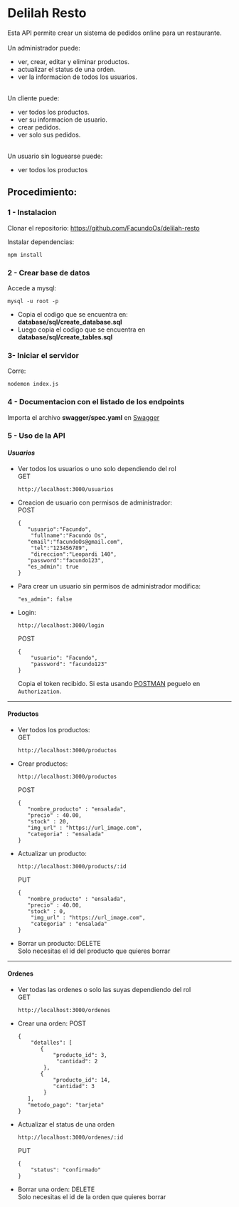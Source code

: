 # Delilah Resto

Esta API permite crear un sistema de pedidos online para un restaurante. </br></br>
Un administrador puede:
- ver, crear, editar y eliminar productos.
- actualizar el status de una orden.
- ver la informacion de todos los usuarios.</br></br>

Un cliente puede:
- ver todos los productos.
- ver su informacion de usuario.
- crear pedidos.
- ver solo sus pedidos.</br></br>

Un usuario sin loguearse puede:
- ver todos los productos

## Procedimiento:

### **1 - Instalacion**

Clonar el repositorio:
https://github.com/FacundoOs/delilah-resto

Instalar dependencias:
```
npm install
```

### **2 - Crear base de datos**
Accede a mysql:
```
mysql -u root -p
```
- Copia el codigo que se encuentra en: **database/sql/create_database.sql** </br>
- Luego copia el codigo que se encuentra en **database/sql/create_tables.sql**


### **3- Iniciar el servidor**

Corre:
```
nodemon index.js
```

### **4 - Documentacion con el listado de los endpoints**
Importa el archivo **swagger/spec.yaml** en [Swagger](https://swagger.io/)

### **5 - Uso de la API**

#### *Usuarios*
- Ver todos los usuarios o uno solo dependiendo del rol  </br>
  GET
  ```
  http://localhost:3000/usuarios
  ```

- Creacion de usuario con permisos de administrador:</br>
  POST
  ```
  {
     "usuario":"Facundo",
      "fullname":"Facundo Os",
     "email":"facundoOs@gmail.com",
      "tel":"123456789",
      "direccion":"Leopardi 140",
     "password":"facundo123",
     "es_admin": true
  }
  ```
- Para crear un usuario sin permisos de administrador modifica:
  ```
  "es_admin": false
  ```

- Login:
  ```
  http://localhost:3000/login
  ```
  POST
  ```
  {
      "usuario": "Facundo",
      "password": "facundo123"
  }
  ```

  Copia el token recibido. Si esta usando [POSTMAN](https://www.postman.com/) peguelo en ```Authorization```.

_ _ _

#### Productos
- Ver todos los productos:</br>
  GET
  ```
  http://localhost:3000/productos
  ```
  
- Crear productos:
  ```
  http://localhost:3000/productos
  ```
  POST
  ```
  {
     "nombre_producto" : "ensalada",
     "precio" : 40.00,
     "stock" : 20,
     "img_url" : "https://url_image.com",
     "categoria" : "ensalada"
  }
  ```

- Actualizar un producto:
  ```
  http://localhost:3000/products/:id
  ```
  PUT
  ```
  {
     "nombre_producto" : "ensalada",
     "precio" : 40.00,
     "stock" : 0,
      "img_url" : "https://url_image.com",
      "categoria" : "ensalada"
  }
  ```

- Borrar un producto: DELETE  </br>
  Solo necesitas el id del producto que quieres borrar

_ _ _

#### Ordenes
- Ver todas las ordenes o solo las suyas dependiendo del rol </br>
  GET
  ```
  http://localhost:3000/ordenes
  ```

- Crear una orden:
  POST
  ```
  {
      "detalles": [
         {
             "producto_id": 3,
              "cantidad": 2
          },
         {
             "producto_id": 14,
             "cantidad": 3
          }
     ],
     "metodo_pago": "tarjeta"
  }
  ```

- Actualizar el status de una orden
  ```
  http://localhost:3000/ordenes/:id
  ```
  PUT
  ```
  {
      "status": "confirmado"
  }
  ```
- Borrar una orden: DELETE  </br>
  Solo necesitas el id de la orden que quieres borrar

